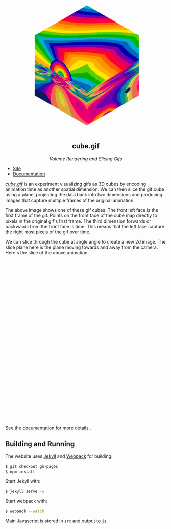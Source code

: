 <div align="center">
    <div><img src="https://raw.githubusercontent.com/mattbierner/cube-gif/gh-pages/documentation/cube.gif" /></div>
    <h2 align="center">cube.gif</h2>
    <p><i align="center">Volume Rendering and Slicing Gifs</i></p>
</div>

* [Site][site]
* [Documentation][documentation]

*[cube.gif][site]* is an experiment visualizing gifs as 3D cubes by encoding animation time as another spatial dimension. We can then slice the gif cube using a plane, projecting the data back into two dimensions and producing images that capture multiple frames of the original animation.

The above image shows one of these gif cubes. The front left face is the first frame of the gif. Points on the front face of the cube map directly to pixels in the original gif's first frame. The third dimension forwards or backwards from the front face is time. This means that the left face capture the right most pixels of the gif over time. 

We can slice through the cube at angle angle to create a new 2d image. The slice plane here is the plane moving towards and away from the camera. Here's the slice of the above animation.

<div align="center"><img src="https://raw.githubusercontent.com/mattbierner/cube-gif/gh-pages/documentation/slice.gif" /></div>

[See the documentation for more details][documentation]
.

## Building and Running
The website uses [Jekyll](http://jekyllrb.com/) and [Webpack](http://webpack.github.io/) for building:

```bash
$ git checkout gh-pages
$ npm install
```

Start Jekyll with:

```bash
$ jekyll serve -w
```

Start webpack with:

```bash
$ webpack --watch
```

Main Javascript is stored in `src` and output to `js`.


[site]: https://mattbierner.github.io/cube-gif/
[documentation]: https://github.com/mattbierner/cube-gif/blob/gh-pages/documentation/about.md